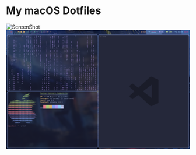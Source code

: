 # My macOS Dotfiles

![ScreenShot](./assets/screenshot1.png)
![ScreenShot](./assets/screenshot2.png)
